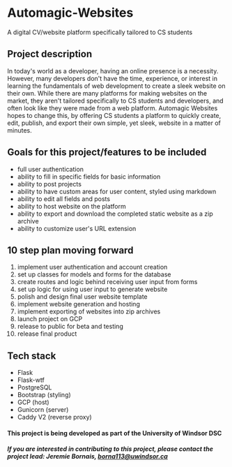 # Automagic-Websites
A digital CV/website platform specifically tailored to CS students

## Project description
In today's world as a developer, having an online presence is a necessity. However, many developers don't have the time, experience, or interest in learning the fundamentals of web development to create a sleek website on their own. While there are many platforms for making websites on the market, they aren't tailored specifically to CS students and developers, and often look like they were made from a web platform. Automagic Websites hopes to change this, by offering CS students a platform to quickly create, edit, publish, and export their own simple, yet sleek, website in a matter of minutes.

## Goals for this project/features to be included
  * full user authentication
  * ability to fill in specific fields for basic information
  * ability to post projects
  * ability to have custom areas for user content, styled using markdown
  * ability to edit all fields and posts
  * ability to host website on the platform
  * ability to export and download the completed static website as a zip archive
  * ability to customize user's URL extension

## 10 step plan moving forward
  1. implement user authentication and account creation
  2. set up classes for models and forms for the database
  3. create routes and logic behind receiving user input from forms
  4. set up logic for using user input to generate website
  5. polish and design final user website template
  6. implement website generation and hosting
  7. implement exporting of websites into zip archives
  8. launch project on GCP
  9. release to public for beta and testing
  10. release final product

## Tech stack
  * Flask
  * Flask-wtf
  * PostgreSQL
  * Bootstrap (styling)
  * GCP (host)
  * Gunicorn (server)
  * Caddy V2 (reverse proxy)
  
#### This project is being developed as part of the University of Windsor DSC
##### If you are interested in contributing to this project, please contact the project lead: Jeremie Bornais, borna113@uwindsor.ca
